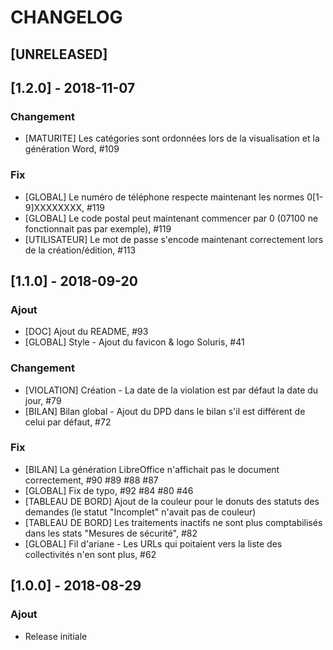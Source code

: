 # CHANGELOG

## [UNRELEASED]

## [1.2.0] - 2018-11-07
### Changement
- [MATURITE] Les catégories sont ordonnées lors de la visualisation et la génération Word, #109 
### Fix
- [GLOBAL] Le numéro de téléphone respecte maintenant les normes 0[1-9]XXXXXXXX, #119
- [GLOBAL] Le code postal peut maintenant commencer par 0 (07100 ne fonctionnait pas par exemple), #119
- [UTILISATEUR] Le mot de passe s'encode maintenant correctement lors de la création/édition, #113 

## [1.1.0] - 2018-09-20
### Ajout
- [DOC] Ajout du README, #93
- [GLOBAL] Style - Ajout du favicon & logo Soluris, #41
### Changement
- [VIOLATION] Création - La date de la violation est par défaut la date du jour, #79
- [BILAN] Bilan global - Ajout du DPD dans le bilan s'il est différent de celui par défaut, #72
### Fix
- [BILAN] La génération LibreOffice n'affichait pas le document correctement, #90 #89 #88 #87
- [GLOBAL] Fix de typo, #92 #84 #80 #46
- [TABLEAU DE BORD] Ajout de la couleur pour le donuts des statuts des demandes (le statut "Incomplet" n'avait pas de couleur)
- [TABLEAU DE BORD] Les traitements inactifs ne sont plus comptabilisés dans les stats "Mesures de sécurité", #82
- [GLOBAL] Fil d'ariane - Les URLs qui poitaient vers la liste des collectivités n'en sont plus, #62

## [1.0.0] - 2018-08-29
### Ajout
- Release initiale
